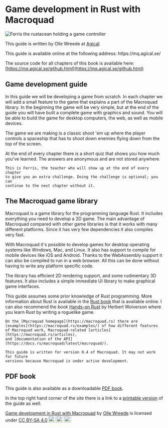 # Game development in Rust with Macroquad

![Ferris the rustacean holding a game controller](images/ferris-gamer.png#center)

This guide is written by Olle Wreede at [Agical](https://www.agical.se/).

<div class="onlyprint">
This guide is available online at the following address:  
https://mq.agical.se/
</div>

The source code for all chapters of this book is available here:  
[https://mq.agical.se/github.html](https://mq.agical.se/github.html)

<div class="page-break"></div>

## Game development guide

In this guide we will be developing a game from scratch. In each chapter we
will add a small feature to the game that explains a part of the Macroquad
library. In the beginning the game will be very simple, but at the end of the
guide you will have built a complete game with graphics and sound. You will be
able to build the game for desktop computers, the web, as well as mobile
devices.

The game we are making is a classic shoot 'em up where the player controls a
spaceship that has to shoot down enemies flying down from the top of the
screen.

At the end of every chapter there is a short quiz that shows you how much
you've learned. The answers are anonymous and are not stored anywhere.

```admonish tip title="Challenge" class="challenge"
This is Ferris, the teacher who will show up at the end of every chapter
to give you an extra challenge. Doing the challenge is optional; you can
continue to the next chapter without it.
```

## The Macroquad game library

Macroquad is a game library for the programming language Rust. It includes
everything you need to develop a 2D game. The main advantage of Macroquad
compared with other game libraries is that it works with many different
platforms. Since it has very few dependencies it also compiles very fast.

With Macroquad it's possible to develop games for desktop operating systems
like Windows, Mac, and Linux. It also has support to compile for mobile
devices like iOS and Android. Thanks to the WebAssembly support it can also
be compiled to run in a web browser. All this can be done without having to
write any platform specific code.

The library has efficient 2D rendering support, and some rudimentary 3D
features. It also includes a simple immediate UI library to make graphical
game interfaces.

This guide assumes some prior knowledge of Rust programming. More information
about Rust is available in the [Rust book](https://doc.rust-lang.org/book/)
that is available online. I can also recommend the book
[Hands-on Rust](https://pragprog.com/titles/hwrust/hands-on-rust/) by
Herbert Wolverson where you learn Rust by writing a roguelike game.

```admonish info title="Find more info on the Macroquad homepage"
On the [Macroquad homepage](https://macroquad.rs) there are
[examples](https://macroquad.rs/examples/) of how different features
of Macroquad work, Macroquad-related [articles](https://macroquad.rs/articles),
and [documentation of the API](https://docs.rs/macroquad/latest/macroquad/).
```

```admonish note title="Macroquad version 0.4"
This guide is written for version 0.4 of Macroquad. It may not work for future
versions because Macroquad is under active development.
```

## PDF book

This guide is also available as a downloadable [PDF book](https://mq.agical.se/pdf/output.pdf).

<div class="noprint">
In the top right hand corner of the site there is a link to a
<a href="print.html">printable version</a> of the guide as well.
</div>

<p xmlns:cc="http://creativecommons.org/ns#" xmlns:dct="http://purl.org/dc/terms/"><a property="dct:title" rel="cc:attributionURL" href="https://mq.agical.se/">Game development in Rust with Macroquad</a> by <a rel="cc:attributionURL dct:creator" property="cc:attributionName" href="https://olle.wreede.se/">Olle Wreede</a> is licensed under <a href="https://creativecommons.org/licenses/by-sa/4.0/?ref=chooser-v1" target="_blank" rel="license noopener noreferrer" style="display:inline-block;">CC BY-SA 4.0<img style="height:22px!important;margin-left:3px;vertical-align:text-bottom;" src="https://mirrors.creativecommons.org/presskit/icons/cc.svg?ref=chooser-v1" alt=""><img style="height:22px!important;margin-left:3px;vertical-align:text-bottom;" src="https://mirrors.creativecommons.org/presskit/icons/by.svg?ref=chooser-v1" alt=""><img style="height:22px!important;margin-left:3px;vertical-align:text-bottom;" src="https://mirrors.creativecommons.org/presskit/icons/sa.svg?ref=chooser-v1" alt=""></a></p>

